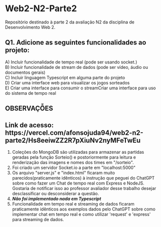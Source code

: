 # Web2-N2-Parte2
Repositório destinado à parte 2 da avaliação N2 da disciplina de Desenvolvimento Web 2. 
<h2>Q1. Adicione as seguintes funcionalidades ao projeto:</h2>
A) Incluir funcionalidade de tempo real (pode ser usando socket.)<br>
B) Incluir funcionalidade de stream de dados (pode ser vídeo, áudio ou documentos gerais)<br>
C) Incluir linguagem Typescript em alguma parte do projeto<br>
D) Criar uma interface web para visualizar os jogos sorteados<br>
E) Criar uma interface para consumir o streamCriar uma interface para uso do sistema de tempo real<br>
<h2>OBSERVAÇỖES</h2>
<p>
  <h2>Link de acesso: <a>https://vercel.com/afonsojuda94/web2-n2-parte2/Hs8eeiwZZ2R7pXiuNv2nyMFeTwEu</a></h2>
</p>

<p style="textWeight:bold">
  <ol>
    <li>Coleções do MongoDB são utilizadas para armazenar as partidas geradas pela função Sorteio() e postoriormente para leitura e renderização das imagens e nomes dos times em "/sorteio".</li>
    <li>Foi criado um servidor Socket.io a parte em "localhost:5000"</li>
    <li>Os arquivo "server.js" e "index.html" ficaram muito parecidos(praticamente idênticos) à instrução que peguei do ChatGPT sobre como fazer um Chat de tempo real com Express e NodeJS. Gostaria de notificar isso ao professor avaliador desse trabalho desejar desclassificar ou desconsiderar a questão.</li>
    <li style={color:red}><i><b>Não foi implementado nada em Typescript</b></i></li>
    <li>Funcionalidade em tempo real e streaming de dados ficaram praticamente idênticos aos exemplos dados pelo ChatGPT sobre como implementar chat em tempo real e como utilizar 'request' e 'express' para streaming de dados.</li>
  </ol>
  
</p>
